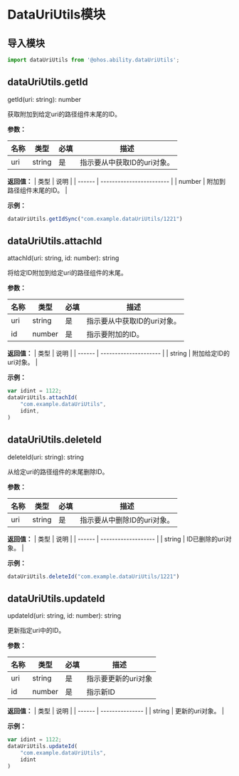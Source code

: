 # DataUriUtils模块

## 导入模块

```js
import dataUriUtils from '@ohos.ability.dataUriUtils';
```

## dataUriUtils.getId

getId(uri: string): number

获取附加到给定uri的路径组件末尾的ID。

**参数：**


| 名称 | 类型   | 必填 | 描述                        |
| ---- | ------ | ---- | --------------------------- |
| uri  | string | 是   | 指示要从中获取ID的uri对象。 |

**返回值：**
| 类型   | 说明                     |
| ------ | ------------------------ |
| number | 附加到路径组件末尾的ID。 |

**示例：**

```js
dataUriUtils.getIdSync("com.example.dataUriUtils/1221")
```



## dataUriUtils.attachId

attachId(uri: string, id: number): string

将给定ID附加到给定uri的路径组件的末尾。

**参数：**


| 名称 | 类型   | 必填 | 描述                        |
| ---- | ------ | ---- | --------------------------- |
| uri  | string | 是   | 指示要从中获取ID的uri对象。 |
| id   | number | 是   | 指示要附加的ID。            |

**返回值：**
| 类型   | 说明                  |
| ------ | --------------------- |
| string | 附加给定ID的uri对象。 |

**示例：**

```js
var idint = 1122;
dataUriUtils.attachId(
    "com.example.dataUriUtils",
	idint,
)
```



## dataUriUtils.deleteId

deleteId(uri: string): string

从给定uri的路径组件的末尾删除ID。

**参数：**

| 名称 | 类型   | 必填 | 描述                        |
| ---- | ------ | ---- | --------------------------- |
| uri  | string | 是   | 指示要从中删除ID的uri对象。 |

**返回值：**
| 类型   | 说明                |
| ------ | ------------------- |
| string | ID已删除的uri对象。 |

**示例：**

```js
dataUriUtils.deleteId("com.example.dataUriUtils/1221")
```



## dataUriUtils.updateId

updateId(uri: string, id: number): string

更新指定uri中的ID。

**参数：**

| 名称 | 类型   | 必填 | 描述                |
| ---- | ------ | ---- | ------------------- |
| uri  | string | 是   | 指示要更新的uri对象 |
| id   | number | 是   | 指示新ID            |

**返回值：**
| 类型   | 说明            |
| ------ | --------------- |
| string | 更新的uri对象。 |

**示例：**

```js
var idint = 1122;
dataUriUtils.updateId(
    "com.example.dataUriUtils",
	idint
)
```

